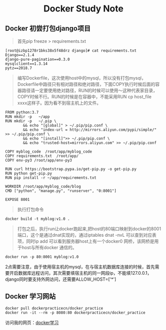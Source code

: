 # <center> Docker Study Note </center>

## Docker 初尝打包django项目

>	首先pip freeze > requirements.txt

	[root@izbp1278r1bks38x5f48drz django]# cat requirements.txt 
	Django==2.1.4
	django-pure-pagination==0.3.0
	mysqlclient==1.3.14
	pytz==2018.7

>  编写Dockerfile，这次使用host中的mysql，所以没有打包mysql，Dockerfile中路径只有相对路径和绝对路径，下面COPY执行时候后面的容器路径请一定要使用绝对路径，RUN的时候可以使用～这种代表家目录，COPY时候不行。RUN的时候是在容器中，不能采用RUN cp host_file xxxx这样子。因为看不到宿主机上的文件。

	FROM python:3.7
	RUN mkdir -p   ~/app
	RUN mkdir -p   ~/.pip \ 
	        && echo "[global]" > ~/.pip/pip.conf \
	        && echo "index-url = http://mirrors.aliyun.com/pypi/simple/" >> ~/.pip/pip.conf \
	        && echo "[install]">> ~/.pip/pip.conf \
	        && echo "trusted-host=mirrors.aliyun.com" >> ~/.pip/pip.conf 
	
	COPY myblog_code  /root/app/myblog_code
	COPY requirements.txt  /root/app/
	COPY env-py3 /root/app/env-py3
	
	RUN curl https://bootstrap.pypa.io/get-pip.py -o get-pip.py
	RUN python get-pip.py
	RUN pip install -r ~/app/requirements.txt
	
	WORKDIR /root/app/myblog_code/blog
	CMD ["python", "manage.py", "runserver", "0:8001"]
	
	EXPOSE 8001
	
> 执行打包命令

	docker build -t myblog:v1.0 .

> 打包之后，执行run让docker跑起来,把host的80端口映射到docker的8001端口，这个是通过dnat实现的，通过iptables dnat -nvL 可以查到对应表项，同时ip add 可以看到服务器host上有一个docker0 网桥，该网桥是用于host与所有docker 通信的。

	docker run -p 80:8001 myblog:v1.0 

2点需要注意，由于使用宿主机的mysql，在与宿主机数据库连接的时候，首先需要开启数据库远程访问，其次需要填宿主机的同一网段ip，不能填127.0.0.1，django同时要支持外网访问，还需要ALLOW_HOST=['*']


## Docker 学习网站

	docker pull dockerpracticecn/docker_practice
	docker run -it --rm -p 8080:80 dockerpracticecn/docker_practice

访问我的网页：[docker学习](http://116.62.228.221:5001)

